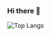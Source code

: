 ### Hi there 👋


![Top Langs](https://github-readme-stats.vercel.app/api/top-langs/?username=jc-juarez&theme=tokyonight)
